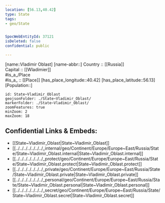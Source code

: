 ```yaml
---
location: [56.13,40.42] 
type: State
tags:
- geo/State


SpocWebEntityId: 37121
isDeleted: false
confidential: public

---
```

[name::Vladimir Oblast] 
[name-abbr::] 
Country :: [[Russia]]  
Capital :: [[Wladimier]]  
#is_a_/Place  
#is_a_ :: [[Place]] 
[has_place_longitude::40.42] 
[has_place_latitude::56.13] 
[Population::] 



```leaflet
id: State~Vladimir_Oblast
geojsonFolder: ./State~Vladimir_Oblast/
markerFolder: ./State~Vladimir_Oblast/
zoomFeatures: true 
minZoom: 2 
maxZoom: 18
```


## Confidential Links & Embeds: 
- [[State~Vladimir_Oblast|State~Vladimir_Oblast]]  
- [[../../../../../../../_internal/geo/Continent/Europe/Europe~East/Russia/State/State~Vladimir_Oblast.internal|State~Vladimir_Oblast.internal]] 
- [[../../../../../../../_protect/geo/Continent/Europe/Europe~East/Russia/State/State~Vladimir_Oblast.protect|State~Vladimir_Oblast.protect]] 
- [[../../../../../../../_private/geo/Continent/Europe/Europe~East/Russia/State/State~Vladimir_Oblast.private|State~Vladimir_Oblast.private]] 
- [[../../../../../../../_personal/geo/Continent/Europe/Europe~East/Russia/State/State~Vladimir_Oblast.personal|State~Vladimir_Oblast.personal]] 
- [[../../../../../../../_secret/geo/Continent/Europe/Europe~East/Russia/State/State~Vladimir_Oblast.secret|State~Vladimir_Oblast.secret]] 
